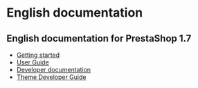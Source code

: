 # English documentation

## English documentation for PrestaShop 1.7

* [Getting started](getting-started/)
* [User Guide](user-guide/)
* [Developer documentation](developer-documentation/)
* [Theme Developer Guide](theme-developer-guide/)

